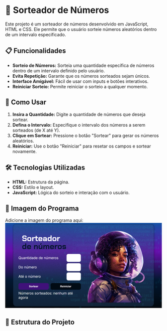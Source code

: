 # 🎲 Sorteador de Números

Este projeto é um sorteador de números desenvolvido em JavaScript, HTML e CSS. Ele permite que o usuário sorteie números aleatórios dentro de um intervalo especificado.

## 📋 Funcionalidades

- **Sorteio de Números:** Sorteia uma quantidade específica de números dentro de um intervalo definido pelo usuário.
- **Evita Repetição:** Garante que os números sorteados sejam únicos.
- **Interface Amigável:** Fácil de usar com inputs e botões interativos.
- **Reiniciar Sorteio:** Permite reiniciar o sorteio a qualquer momento.

## 🚀 Como Usar

1. **Insira a Quantidade:** Digite a quantidade de números que deseja sortear.
2. **Defina o Intervalo:** Especifique o intervalo dos números a serem sorteados (de X até Y).
3. **Clique em Sortear:** Pressione o botão "Sortear" para gerar os números aleatórios.
4. **Reiniciar:** Use o botão "Reiniciar" para resetar os campos e sortear novamente.

## 🛠️ Tecnologias Utilizadas

- **HTML:** Estrutura da página.
- **CSS:** Estilo e layout.
- **JavaScript:** Lógica do sorteio e interação com o usuário.

## 📸 Imagem do Programa

Adicione a imagem do programa aqui:
![Imagem do Programa](./img/programa.png)

## 📂 Estrutura do Projeto

